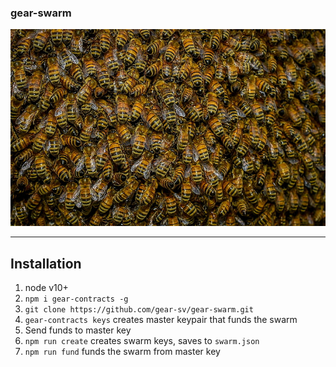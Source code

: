 
### gear-swarm
![swarm](swarm.jpg)
___


## Installation

1. node v10+
2. `npm i gear-contracts -g`
3. `git clone https://github.com/gear-sv/gear-swarm.git`
4. `gear-contracts keys` creates master keypair that funds the swarm
5. Send funds to master key
6. `npm run create` creates swarm keys, saves to `swarm.json`
7. `npm run fund` funds the swarm from master key
